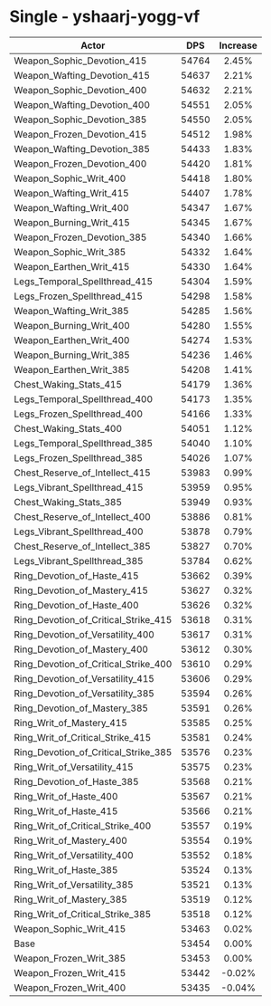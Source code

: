# Single - yshaarj-yogg-vf
| Actor | DPS | Increase |
|---|:---:|:---:|
|Weapon_Sophic_Devotion_415|54764|2.45%|
|Weapon_Wafting_Devotion_415|54637|2.21%|
|Weapon_Sophic_Devotion_400|54632|2.21%|
|Weapon_Wafting_Devotion_400|54551|2.05%|
|Weapon_Sophic_Devotion_385|54550|2.05%|
|Weapon_Frozen_Devotion_415|54512|1.98%|
|Weapon_Wafting_Devotion_385|54433|1.83%|
|Weapon_Frozen_Devotion_400|54420|1.81%|
|Weapon_Sophic_Writ_400|54418|1.80%|
|Weapon_Wafting_Writ_415|54407|1.78%|
|Weapon_Wafting_Writ_400|54347|1.67%|
|Weapon_Burning_Writ_415|54345|1.67%|
|Weapon_Frozen_Devotion_385|54340|1.66%|
|Weapon_Sophic_Writ_385|54332|1.64%|
|Weapon_Earthen_Writ_415|54330|1.64%|
|Legs_Temporal_Spellthread_415|54304|1.59%|
|Legs_Frozen_Spellthread_415|54298|1.58%|
|Weapon_Wafting_Writ_385|54285|1.56%|
|Weapon_Burning_Writ_400|54280|1.55%|
|Weapon_Earthen_Writ_400|54274|1.53%|
|Weapon_Burning_Writ_385|54236|1.46%|
|Weapon_Earthen_Writ_385|54208|1.41%|
|Chest_Waking_Stats_415|54179|1.36%|
|Legs_Temporal_Spellthread_400|54173|1.35%|
|Legs_Frozen_Spellthread_400|54166|1.33%|
|Chest_Waking_Stats_400|54051|1.12%|
|Legs_Temporal_Spellthread_385|54040|1.10%|
|Legs_Frozen_Spellthread_385|54026|1.07%|
|Chest_Reserve_of_Intellect_415|53983|0.99%|
|Legs_Vibrant_Spellthread_415|53959|0.95%|
|Chest_Waking_Stats_385|53949|0.93%|
|Chest_Reserve_of_Intellect_400|53886|0.81%|
|Legs_Vibrant_Spellthread_400|53878|0.79%|
|Chest_Reserve_of_Intellect_385|53827|0.70%|
|Legs_Vibrant_Spellthread_385|53784|0.62%|
|Ring_Devotion_of_Haste_415|53662|0.39%|
|Ring_Devotion_of_Mastery_415|53627|0.32%|
|Ring_Devotion_of_Haste_400|53626|0.32%|
|Ring_Devotion_of_Critical_Strike_415|53618|0.31%|
|Ring_Devotion_of_Versatility_400|53617|0.31%|
|Ring_Devotion_of_Mastery_400|53612|0.30%|
|Ring_Devotion_of_Critical_Strike_400|53610|0.29%|
|Ring_Devotion_of_Versatility_415|53606|0.29%|
|Ring_Devotion_of_Versatility_385|53594|0.26%|
|Ring_Devotion_of_Mastery_385|53591|0.26%|
|Ring_Writ_of_Mastery_415|53585|0.25%|
|Ring_Writ_of_Critical_Strike_415|53581|0.24%|
|Ring_Devotion_of_Critical_Strike_385|53576|0.23%|
|Ring_Writ_of_Versatility_415|53575|0.23%|
|Ring_Devotion_of_Haste_385|53568|0.21%|
|Ring_Writ_of_Haste_400|53567|0.21%|
|Ring_Writ_of_Haste_415|53566|0.21%|
|Ring_Writ_of_Critical_Strike_400|53557|0.19%|
|Ring_Writ_of_Mastery_400|53554|0.19%|
|Ring_Writ_of_Versatility_400|53552|0.18%|
|Ring_Writ_of_Haste_385|53524|0.13%|
|Ring_Writ_of_Versatility_385|53521|0.13%|
|Ring_Writ_of_Mastery_385|53519|0.12%|
|Ring_Writ_of_Critical_Strike_385|53518|0.12%|
|Weapon_Sophic_Writ_415|53463|0.02%|
|Base|53454|0.00%|
|Weapon_Frozen_Writ_385|53453|0.00%|
|Weapon_Frozen_Writ_415|53442|-0.02%|
|Weapon_Frozen_Writ_400|53435|-0.04%|
